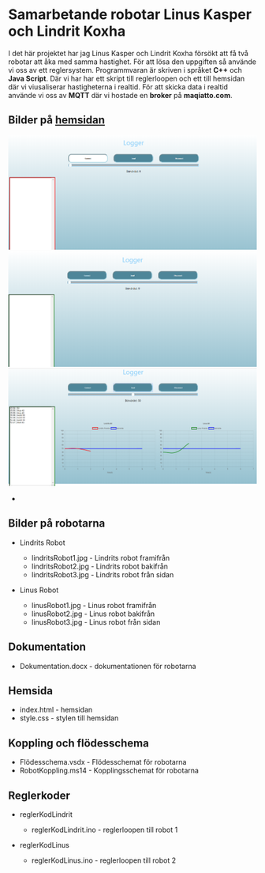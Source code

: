 # Samarbetande robotar Linus Kasper och Lindrit Koxha

I det här projektet har jag Linus Kasper och Lindrit Koxha försökt att få två robotar att åka med samma hastighet. För att lösa den uppgiften så använde vi oss av ett reglersystem. Programmvaran är skriven i språket **C++** och **Java Script**. Där vi har har ett skript till reglerloopen och ett till hemsidan där vi viusaliserar hastigheterna i realtid. För att skicka data i realtid använde vi oss av **MQTT** där vi hostade en **broker** på **maqiatto.com**.

## Bilder på [hemsidan](http://robotbilsida.s3-website-us-east-1.amazonaws.com)
![test](https://github.com/abbindustrigymnasium/samarbetande-robotar-linus-och-lindrit/blob/master/Hemsida/Bilder/2.png)
![test](https://github.com/abbindustrigymnasium/samarbetande-robotar-linus-och-lindrit/blob/master/Hemsida/Bilder/3.png)
![test](https://github.com/abbindustrigymnasium/samarbetande-robotar-linus-och-lindrit/blob/master/Hemsida/Bilder/5.png)

*

## Bilder på robotarna
* Lindrits Robot
    * lindritsRobot1.jpg - Lindrits robot framifrån
    * lindritsRobot2.jpg - Lindrits robot bakifrån
    * lindritsRobot3.jpg - Lindrits robot från sidan

* Linus Robot
    * linusRobot1.jpg - Linus robot framifrån
    * linusRobot2.jpg - Linus robot bakifrån
    * linusRobot3.jpg - Linus robot från sidan

## Dokumentation 
* Dokumentation.docx - dokumentationen för robotarna

## Hemsida
* index.html - hemsidan
* style.css - stylen till hemsidan

## Koppling och flödesschema
* Flödesschema.vsdx - Flödesschemat för robotarna
* RobotKoppling.ms14 - Kopplingsschemat för robotarna

## Reglerkoder
* reglerKodLindrit
    * reglerKodLindrit.ino - reglerloopen till robot 1

* reglerKodLinus
    * reglerKodLinus.ino - reglerloopen till robot 2
